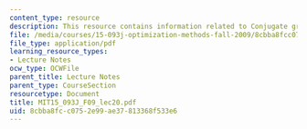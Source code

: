 ```yaml
---
content_type: resource
description: This resource contains information related to Conjugate gradient methods
file: /media/courses/15-093j-optimization-methods-fall-2009/8cbba8fcc0752e99ae37813368f533e6_MIT15_093J_F09_lec20.pdf
file_type: application/pdf
learning_resource_types:
- Lecture Notes
ocw_type: OCWFile
parent_title: Lecture Notes
parent_type: CourseSection
resourcetype: Document
title: MIT15_093J_F09_lec20.pdf
uid: 8cbba8fc-c075-2e99-ae37-813368f533e6
---
```

